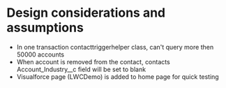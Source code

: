 # Design considerations and assumptions

- In one transaction contacttriggerhelper class, can't query more then 50000 accounts
- When account is removed from the contact, contacts Account_Industry__c field will be set to blank
- Visualforce page (LWCDemo) is added to home page for quick testing

